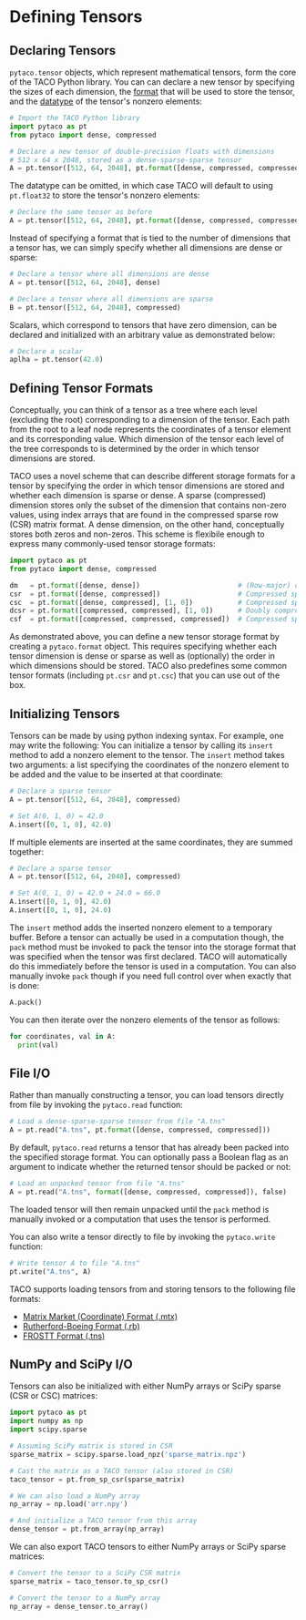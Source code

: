 # Defining Tensors

## Declaring Tensors

`pytaco.tensor` objects, which represent mathematical tensors, form the core of
the TACO Python library. You can can declare a new tensor by specifying the
sizes of each dimension, the [format](pytensors.md#defining-tensor-formats)
that will be used to store the tensor, and the
[datatype](reference/rst_files/dtype_object.html) of the tensor's nonzero
elements:

```python
# Import the TACO Python library
import pytaco as pt
from pytaco import dense, compressed

# Declare a new tensor of double-precision floats with dimensions 
# 512 x 64 x 2048, stored as a dense-sparse-sparse tensor
A = pt.tensor([512, 64, 2048], pt.format([dense, compressed, compressed]), pt.float64)
```

The datatype can be omitted, in which case TACO will default to using
`pt.float32` to store the tensor's nonzero elements:

```python
# Declare the same tensor as before
A = pt.tensor([512, 64, 2048], pt.format([dense, compressed, compressed]))
```

Instead of specifying a format that is tied to the number of dimensions that a
tensor has, we can simply specify whether all dimensions are dense or sparse:

```python
# Declare a tensor where all dimensions are dense
A = pt.tensor([512, 64, 2048], dense)

# Declare a tensor where all dimensions are sparse
B = pt.tensor([512, 64, 2048], compressed)
```

Scalars, which correspond to tensors that have zero dimension, can be declared
and initialized with an arbitrary value as demonstrated below:

```python
# Declare a scalar
aplha = pt.tensor(42.0)
```

## Defining Tensor Formats

Conceptually, you can think of a tensor as a tree where each level (excluding
the root) corresponding to a dimension of the tensor.  Each path from the root
to a leaf node represents the coordinates of a tensor element and its
corresponding value.  Which dimension of the tensor each level of the tree
corresponds to is determined by the order in which tensor dimensions are
stored.

TACO uses a novel scheme that can describe different storage formats for a
tensor by specifying the order in which tensor dimensions are stored and
whether each dimension is sparse or dense.  A sparse (compressed) dimension
stores only the subset of the dimension that contains non-zero values, using
index arrays that are found in the compressed sparse row (CSR) matrix format.
A dense dimension, on the other hand, conceptually stores both zeros and
non-zeros.  This scheme is flexibile enough to express many commonly-used
tensor storage formats:

```python
import pytaco as pt
from pytaco import dense, compressed

dm   = pt.format([dense, dense])                        # (Row-major) dense matrix format
csr  = pt.format([dense, compressed])                   # Compressed sparse row matrix format
csc  = pt.format([dense, compressed], [1, 0])           # Compressed sparse column matrix format
dcsr = pt.format([compressed, compressed], [1, 0])      # Doubly compressed sparse column matrix format
csf  = pt.format([compressed, compressed, compressed])  # Compressed sparse fiber tensor format
```

As demonstrated above, you can define a new tensor storage format by creating a
`pytaco.format` object.  This requires specifying whether each tensor dimension
is dense or sparse as well as (optionally) the order in which dimensions should
be stored.  TACO also predefines some common tensor formats (including 
```pt.csr``` and ```pt.csc```) that you can use out of the box.

## Initializing Tensors

Tensors can be made by using python indexing syntax. For example, one may write
the following: You can initialize a tensor by calling its `insert` method to
add a nonzero element to the tensor. The `insert` method takes two arguments:
a list specifying the coordinates of the nonzero element to be added and the
value to be inserted at that coordinate:

```python
# Declare a sparse tensor
A = pt.tensor([512, 64, 2048], compressed)

# Set A(0, 1, 0) = 42.0
A.insert([0, 1, 0], 42.0)
```

If multiple elements are inserted at the same coordinates, they are summed 
together:

```python
# Declare a sparse tensor
A = pt.tensor([512, 64, 2048], compressed)

# Set A(0, 1, 0) = 42.0 + 24.0 = 66.0
A.insert([0, 1, 0], 42.0)
A.insert([0, 1, 0], 24.0)
```

The `insert` method adds the inserted nonzero element to a temporary buffer.
Before a tensor can actually be used in a computation though, the `pack` method
must be invoked to pack the tensor into the storage format that was specified
when the tensor was first declared.  TACO will automatically do this
immediately before the tensor is used in a computation.  You can also manually
invoke `pack` though if you need full control over when exactly that is done:

```python
A.pack()
```

You can then iterate over the nonzero elements of the tensor as follows:

```python
for coordinates, val in A:
  print(val)
```

## File I/O

Rather than manually constructing a tensor, you can load tensors directly from
file by invoking the `pytaco.read` function:

```python
# Load a dense-sparse-sparse tensor from file "A.tns"
A = pt.read("A.tns", pt.format([dense, compressed, compressed]))
```

By default, `pytaco.read` returns a tensor that has already been packed into
the specified storage format. You can optionally pass a Boolean flag as an
argument to indicate whether the returned tensor should be packed or not: 

```python
# Load an unpacked tensor from file "A.tns"
A = pt.read("A.tns", format([dense, compressed, compressed]), false)
```

The loaded tensor will then remain unpacked until the `pack` method is manually 
invoked or a computation that uses the tensor is performed.

You can also write a tensor directly to file by invoking the `pytaco.write`
function:

```python
# Write tensor A to file "A.tns"
pt.write("A.tns", A)
```

TACO supports loading tensors from and storing tensors to the following file
formats:

* [Matrix Market (Coordinate) Format (.mtx)](http://math.nist.gov/MatrixMarket/formats.html#MMformat)
* [Rutherford-Boeing Format (.rb)](https://www.cise.ufl.edu/research/sparse/matrices/DOC/rb.pdf)
* [FROSTT Format (.tns)](http://frostt.io/tensors/file-formats.html)

## NumPy and SciPy I/O

Tensors can also be initialized with either NumPy arrays or SciPy sparse (CSR 
or CSC) matrices:

```python
import pytaco as pt
import numpy as np
import scipy.sparse

# Assuming SciPy matrix is stored in CSR
sparse_matrix = scipy.sparse.load_npz('sparse_matrix.npz')

# Cast the matrix as a TACO tensor (also stored in CSR)
taco_tensor = pt.from_sp_csr(sparse_matrix)

# We can also load a NumPy array
np_array = np.load('arr.npy')

# And initialize a TACO tensor from this array
dense_tensor = pt.from_array(np_array)
```

We can also export TACO tensors to either NumPy arrays or SciPy sparse
matrices:

```python
# Convert the tensor to a SciPy CSR matrix
sparse_matrix = taco_tensor.to_sp_csr()

# Convert the tensor to a NumPy array
np_array = dense_tensor.to_array()
```
